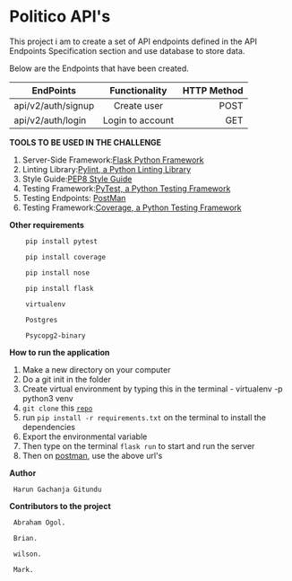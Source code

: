 
# Politico API's

This project i am to create a set of API endpoints defined in the API Endpoints Specification
section and use database to store data.


Below are the Endpoints that have been created.

| EndPoints       | Functionality  | HTTP Method  |
| ------------- |:-------------:| -----:|
| api/v2/auth/signup | Create user| POST |
| api/v2/auth/login | Login to account |GET|


**TOOLS TO BE USED IN THE CHALLENGE**
1. Server-Side Framework:[Flask Python Framework](http://flask.pocoo.org/)
2. Linting Library:[Pylint, a Python Linting Library](https://www.pylint.org/)
3. Style Guide:[PEP8 Style Guide](https://www.python.org/dev/peps/pep-0008/)
4. Testing Framework:[PyTest, a Python Testing Framework](https://docs.pytest.org/en/latest/)
5. Testing Endpoints: [PostMan](https://www.getpostman.com/)
6. Testing Framework:[Coverage, a Python Testing Framework](https://coverage.readthedocs.io/en/v4.5.x/)
 
**Other requirements**

		pip install pytest

		pip install coverage

		pip install nose

		pip install flask

		virtualenv

		Postgres

		Psycopg2-binary

**How to run the application**
 1. Make a new directory on your computer
 2. Do a git init in  the folder
 3. Create virtual environment by typing this in the terminal - virtualenv -p python3 venv
 4. `git clone` this  <code>[repo](https://github.com/Arrotech/Politico_Api/)</code>
 4. run `pip install -r requirements.txt` on the terminal to install the dependencies
 6. Export the environmental variable
 7. Then type on the terminal ```flask run``` to start and run the server
 8. Then on [postman](https://www.getpostman.com/), use the above url's


**Author**

     Harun Gachanja Gitundu


**Contributors to the project**

     Abraham Ogol.

     Brian.

     wilson.

     Mark.